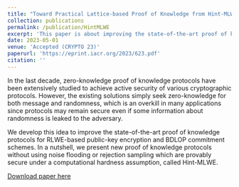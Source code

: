 ```yaml
---
title: "Toward Practical Lattice-based Proof of Knowledge from Hint-MLWE"
collection: publications
permalink: /publication/HintMLWE
excerpt: 'This paper is about improving the state-of-the-art proof of knowledge protocols for RLWE-based public key encryption and BDLOP commitment scheme.'
date: 2023-05-01
venue: 'Accepted (CRYPTO 23)'
paperurl: 'https://eprint.iacr.org/2023/623.pdf'
citation: ''
---
```

In the last decade, zero-knowledge proof of knowledge protocols have been extensively studied to achieve active security of various cryptographic protocols. However, the existing solutions simply seek zero-knowledge for both message and randomness, which is an overkill in many applications since protocols may remain secure even if some information about randomness is leaked to the adversary.

We develop this idea to improve the state-of-the-art proof of knowledge protocols for RLWE-based public-key encryption and BDLOP commitment schemes. In a nutshell, we present new proof of knowledge protocols without using noise flooding or rejection sampling which are provably secure under a computational hardness assumption, called Hint-MLWE.

[Download paper here](https://eprint.iacr.org/2023/623.pdf)
